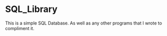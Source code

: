 # SQL_Library
This is a simple SQL Database. As well as any other programs that I wrote to compliment it.

